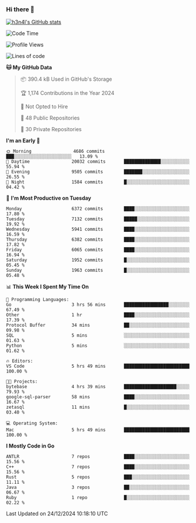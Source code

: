 ### Hi there 👋

[![h3n4l's GitHub stats](https://github-readme-stats.vercel.app/api?username=h3n4l&count_private=true&show_icons=true&theme=radical)](https://github.com/h3n4l/github-readme-stats)

<!--START_SECTION:waka-->
![Code Time](http://img.shields.io/badge/Code%20Time-2%2C033%20hrs%2042%20mins-blue)

![Profile Views](http://img.shields.io/badge/Profile%20Views-0-blue)

![Lines of code](https://img.shields.io/badge/From%20Hello%20World%20I%27ve%20Written-14.6%20million%20lines%20of%20code-blue)

**🐱 My GitHub Data** 

> 📦 390.4 kB Used in GitHub's Storage 
 > 
> 🏆 1,174 Contributions in the Year 2024
 > 
> 🚫 Not Opted to Hire
 > 
> 📜 48 Public Repositories 
 > 
> 🔑 30 Private Repositories 
 > 
**I'm an Early 🐤** 

```text
🌞 Morning                4686 commits        ███░░░░░░░░░░░░░░░░░░░░░░   13.09 % 
🌆 Daytime                20032 commits       ██████████████░░░░░░░░░░░   55.94 % 
🌃 Evening                9505 commits        ███████░░░░░░░░░░░░░░░░░░   26.55 % 
🌙 Night                  1584 commits        █░░░░░░░░░░░░░░░░░░░░░░░░   04.42 % 
```
📅 **I'm Most Productive on Tuesday** 

```text
Monday                   6372 commits        ████░░░░░░░░░░░░░░░░░░░░░   17.80 % 
Tuesday                  7132 commits        █████░░░░░░░░░░░░░░░░░░░░   19.92 % 
Wednesday                5941 commits        ████░░░░░░░░░░░░░░░░░░░░░   16.59 % 
Thursday                 6382 commits        ████░░░░░░░░░░░░░░░░░░░░░   17.82 % 
Friday                   6065 commits        ████░░░░░░░░░░░░░░░░░░░░░   16.94 % 
Saturday                 1952 commits        █░░░░░░░░░░░░░░░░░░░░░░░░   05.45 % 
Sunday                   1963 commits        █░░░░░░░░░░░░░░░░░░░░░░░░   05.48 % 
```


📊 **This Week I Spent My Time On** 

```text
💬 Programming Languages: 
Go                       3 hrs 56 mins       █████████████████░░░░░░░░   67.49 % 
Other                    1 hr                ████░░░░░░░░░░░░░░░░░░░░░   17.39 % 
Protocol Buffer          34 mins             ██░░░░░░░░░░░░░░░░░░░░░░░   09.98 % 
SQL                      5 mins              ░░░░░░░░░░░░░░░░░░░░░░░░░   01.63 % 
Python                   5 mins              ░░░░░░░░░░░░░░░░░░░░░░░░░   01.62 % 

🔥 Editors: 
VS Code                  5 hrs 49 mins       █████████████████████████   100.00 % 

🐱‍💻 Projects: 
bytebase                 4 hrs 39 mins       ████████████████████░░░░░   79.93 % 
google-sql-parser        58 mins             ████░░░░░░░░░░░░░░░░░░░░░   16.67 % 
zetasql                  11 mins             █░░░░░░░░░░░░░░░░░░░░░░░░   03.40 % 

💻 Operating System: 
Mac                      5 hrs 49 mins       █████████████████████████   100.00 % 
```

**I Mostly Code in Go** 

```text
ANTLR                    7 repos             ████░░░░░░░░░░░░░░░░░░░░░   15.56 % 
C++                      7 repos             ████░░░░░░░░░░░░░░░░░░░░░   15.56 % 
Rust                     5 repos             ███░░░░░░░░░░░░░░░░░░░░░░   11.11 % 
Java                     3 repos             ██░░░░░░░░░░░░░░░░░░░░░░░   06.67 % 
Ruby                     1 repo              █░░░░░░░░░░░░░░░░░░░░░░░░   02.22 % 
```




 Last Updated on 24/12/2024 10:18:10 UTC
<!--END_SECTION:waka-->

